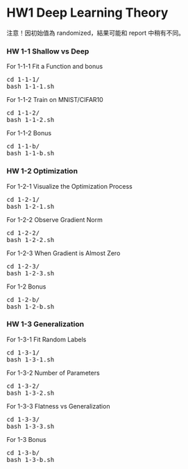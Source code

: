 # HW1 Deep Learning Theory #

注意！因初始值為 randomized，結果可能和 report 中稍有不同。

### HW 1-1 Shallow vs Deep

For 1-1-1 Fit a Function and bonus
<pre>cd 1-1-1/
bash 1-1-1.sh</pre>

For 1-1-2 Train on MNIST/CIFAR10
<pre>cd 1-1-2/
bash 1-1-2.sh</pre>

For 1-1-2 Bonus
<pre>cd 1-1-b/
bash 1-1-b.sh</pre>

### HW 1-2 Optimization

For 1-2-1 Visualize the Optimization Process
<pre>cd 1-2-1/
bash 1-2-1.sh</pre>

For 1-2-2 Observe Gradient Norm
<pre>cd 1-2-2/
bash 1-2-2.sh</pre>

For 1-2-3 When Gradient is Almost Zero
<pre>cd 1-2-3/
bash 1-2-3.sh</pre>

For 1-2 Bonus
<pre>cd 1-2-b/
bash 1-2-b.sh</pre>

### HW 1-3 Generalization

For 1-3-1 Fit Random Labels
<pre>cd 1-3-1/
bash 1-3-1.sh</pre>

For 1-3-2 Number of Parameters
<pre>cd 1-3-2/
bash 1-3-2.sh</pre>

For 1-3-3 Flatness vs Generalization
<pre>cd 1-3-3/
bash 1-3-3.sh</pre>

For 1-3 Bonus
<pre>cd 1-3-b/
bash 1-3-b.sh</pre>
